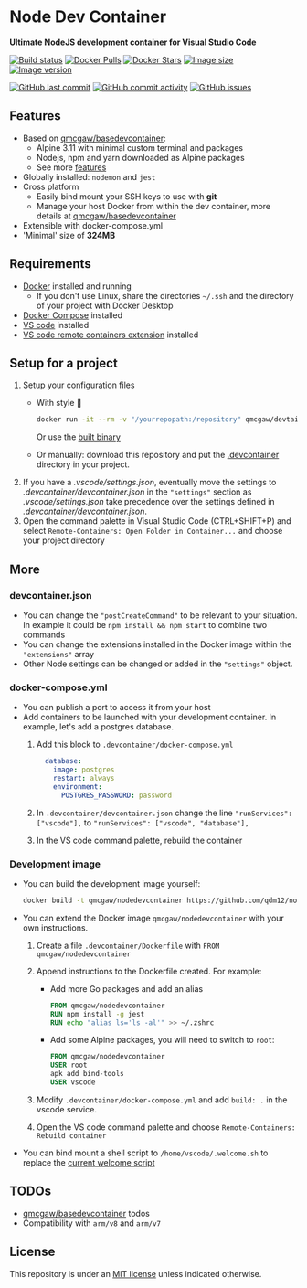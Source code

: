 # Node Dev Container

**Ultimate NodeJS development container for Visual Studio Code**

[![Build status](https://github.com/qdm12/nodedevcontainer/workflows/Buildx%20latest/badge.svg)](https://github.com/qdm12/nodedevcontainer/actions?query=workflow%3A%22Buildx+latest%22)
[![Docker Pulls](https://img.shields.io/docker/pulls/qmcgaw/nodedevcontainer.svg)](https://hub.docker.com/r/qmcgaw/nodedevcontainer)
[![Docker Stars](https://img.shields.io/docker/stars/qmcgaw/nodedevcontainer.svg)](https://hub.docker.com/r/qmcgaw/nodedevcontainer)
[![Image size](https://images.microbadger.com/badges/image/qmcgaw/nodedevcontainer.svg)](https://microbadger.com/images/qmcgaw/nodedevcontainer)
[![Image version](https://images.microbadger.com/badges/version/qmcgaw/nodedevcontainer.svg)](https://microbadger.com/images/qmcgaw/nodedevcontainer)

[![GitHub last commit](https://img.shields.io/github/last-commit/qdm12/nodedevcontainer.svg)](https://github.com/qdm12/nodedevcontainer/issues)
[![GitHub commit activity](https://img.shields.io/github/commit-activity/y/qdm12/nodedevcontainer.svg)](https://github.com/qdm12/nodedevcontainer/issues)
[![GitHub issues](https://img.shields.io/github/issues/qdm12/nodedevcontainer.svg)](https://github.com/qdm12/nodedevcontainer/issues)

## Features

- Based on [qmcgaw/basedevcontainer](https://github.com/qdm12/basedevcontainer):
    - Alpine 3.11 with minimal custom terminal and packages
    - Nodejs, npm and yarn downloaded as Alpine packages
    - See more [features](https://github.com/qdm12/basedevcontainer#features)
- Globally installed: `nodemon` and `jest`
- Cross platform
    - Easily bind mount your SSH keys to use with **git**
    - Manage your host Docker from within the dev container, more details at [qmcgaw/basedevcontainer](https://github.com/qdm12/basedevcontainer#features)
- Extensible with docker-compose.yml
- 'Minimal' size of **324MB**

## Requirements

- [Docker](https://www.docker.com/products/docker-desktop) installed and running
    - If you don't use Linux, share the directories `~/.ssh` and the directory of your project with Docker Desktop
- [Docker Compose](https://docs.docker.com/compose/install/) installed
- [VS code](https://code.visualstudio.com/download) installed
- [VS code remote containers extension](https://marketplace.visualstudio.com/items?itemName=ms-vscode-remote.remote-containers) installed

## Setup for a project

1. Setup your configuration files
    - With style 💯

        ```sh
        docker run -it --rm -v "/yourrepopath:/repository" qmcgaw/devtainr:v0.2.0 -dev node -path /repository -name projectname
        ```

        Or use the [built binary](https://github.com/qdm12/devtainr#binary)
    - Or manually: download this repository and put the [.devcontainer](.devcontainer) directory in your project.
1. If you have a *.vscode/settings.json*, eventually move the settings to *.devcontainer/devcontainer.json* in the `"settings"` section as *.vscode/settings.json* take precedence over the settings defined in *.devcontainer/devcontainer.json*.
1. Open the command palette in Visual Studio Code (CTRL+SHIFT+P) and select `Remote-Containers: Open Folder in Container...` and choose your project directory

## More

### devcontainer.json

- You can change the `"postCreateCommand"` to be relevant to your situation. In example it could be `npm install && npm start` to combine two commands
- You can change the extensions installed in the Docker image within the `"extensions"` array
- Other Node settings can be changed or added in the `"settings"` object.

### docker-compose.yml

- You can publish a port to access it from your host
- Add containers to be launched with your development container. In example, let's add a postgres database.
    1. Add this block to `.devcontainer/docker-compose.yml`

        ```yml
          database:
            image: postgres
            restart: always
            environment:
              POSTGRES_PASSWORD: password
        ```

    1. In `.devcontainer/devcontainer.json` change the line `"runServices": ["vscode"],` to `"runServices": ["vscode", "database"],`
    1. In the VS code command palette, rebuild the container

### Development image

- You can build the development image yourself:

    ```sh
    docker build -t qmcgaw/nodedevcontainer https://github.com/qdm12/nodedevcontainer.git
    ```

- You can extend the Docker image `qmcgaw/nodedevcontainer` with your own instructions.

    1. Create a file `.devcontainer/Dockerfile` with `FROM qmcgaw/nodedevcontainer`
    1. Append instructions to the Dockerfile created. For example:
        - Add more Go packages and add an alias

            ```Dockerfile
            FROM qmcgaw/nodedevcontainer
            RUN npm install -g jest
            RUN echo "alias ls='ls -al'" >> ~/.zshrc
            ```

        - Add some Alpine packages, you will need to switch to `root`:

            ```Dockerfile
            FROM qmcgaw/nodedevcontainer
            USER root
            apk add bind-tools
            USER vscode
            ```

    1. Modify `.devcontainer/docker-compose.yml` and add `build: .` in the vscode service.
    1. Open the VS code command palette and choose `Remote-Containers: Rebuild container`

- You can bind mount a shell script to `/home/vscode/.welcome.sh` to replace the [current welcome script](shell/.welcome.sh)

## TODOs

- [qmcgaw/basedevcontainer](https://github.com/qdm12/basedevcontainer) todos
- Compatibility with `arm/v8` and `arm/v7`

## License

This repository is under an [MIT license](https://github.com/qdm12/nodedevcontainer/master/LICENSE) unless indicated otherwise.
